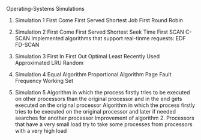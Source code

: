 Operating-Systems Simulations

1. Simulation 1 
First Come First Served
Shortest Job First
Round Robin

2. Simulation 2
First Come First Served
Shortest Seek Time First
SCAN
C-SCAN Implemented algorithms that support real-tinme requests:
EDF
FD-SCAN

3. Simulation 3
First In First Out
Optimal
Least Recently Used
Approximated LRU
Random

4. Simulation 4
Equal Algorithm
Proportional Algorithm
Page Fault Frequency
Working Set

5. Simulation 5
Algorithm in which the process firstly tries to be executed on other processors than the original processor and in the end gets executed on the original processor
Algorithm in which the process firstly tries to be executed on the original processor and later if needed searches for another processor
Improvement of algorithm 2. Processors that have a very small load try to take some processes from processors with a very high load
